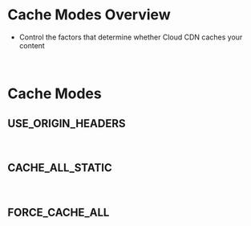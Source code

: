 # Cache Modes Overview

* Control the factors that determine whether Cloud CDN caches your content

<br>

# Cache Modes

## USE_ORIGIN_HEADERS

<br>

## CACHE_ALL_STATIC

<br>

## FORCE_CACHE_ALL